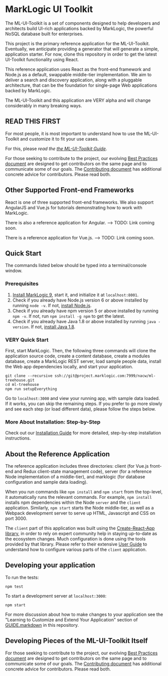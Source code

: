# MarkLogic UI Toolkit

The ML-UI-Toolkit is a set of components designed to help developers and architects build UI-rich applications backed by MarkLogic, the powerful NoSQL database built for enterprises.

This project is the primary reference application for the ML-UI-Toolkit. Eventually, we anticipate providing a generator that will generate a simple, application starter. For now, clone this repository in order to get the latest UI-Toolkit functionality using React.

This reference application uses React as the front-end framework and Node.js as a default, swappable middle-tier implementation. We aim to deliver a search and discovery application, along with a pluggable architecture, that can be the foundation for single-page Web applications backed by MarkLogic.

The ML-UI-Toolkit and this application are VERY alpha and will change considerably in many breaking ways.

## READ THIS FIRST

For most people, it is most important to understand how to use the ML-UI-Toolkit and customize it to fit your use cases.

For this, please *read the [the ML-UI-Toolkit Guide](docs/GUIDE.markdown)*.

For those seeking to contribute to the project, our evolving [Best Practices document](docs/BEST_PRACTICES.markdown) are designed to get contributors on the same page and to communicate some of our goals. The [Contributing document](docs/CONTRIBUTING.markdown) has additional concrete advice for contributors. Please read both.

## Other Supported Front-end Frameworks

React is one of three supported front-end frameworks. We also support AngularJS and Vue.js for tutorials demonstrating how to work with MarkLogic. 

There is also a reference application for Angular. --> TODO: Link coming soon.

There is a reference application for Vue.js. --> TODO: Link coming soon.

## Quick Start

The commands listed below should be typed into a terminal/console window.

### <a name="prerequisites"></a>Prerequisites

1. [Install MarkLogic 9](https://developer.marklogic.com/products), start it, and initialize it at `localhost:8001`.
2. Check if you already have Node.js version 6 or above installed by running `node -v`. If not, [install Node.js](https://nodejs.org). 
3. Check if you already have npm version 5 or above installed by running `npm -v`. If not, run `npm install -g npm` to get the latest.
4. Check if you already have Java 1.8 or above installed by running `java -version`. If not, [install Java 1.8](https://www.java.com/en/download/help/download_options.xml).

### <a name="very-quick"></a>VERY Quick Start

First, start MarkLogic. Then, the following three commands will clone the application source code, create a content database, create a modules database, create a MarkLogic REST server, load sample people data, install the Web app dependencies locally, and start your application.

    git clone --recursive ssh://git@project.marklogic.com:7999/nacw/ml-treehouse.git
    cd ml-treehouse
    npm run setupEverything

Go to `localhost:3000` and view your running app, with sample data loaded. If
it works, you can skip the remaining steps. If you prefer to go more slowly and see each step (or load different data), please follow the steps below.

### More About Installation: Step-by-Step

Check out our [Installation Guide](docs/INSTALL.markdown) for more detailed, step-by-step installation instructions.

## About the Reference Application

The reference application includes three directories: client (for Vue.js front-end and Redux client-state management code), server (for a reference Node implementation of a middle-tier), and marklogic (for database configuration and sample data loading).

When you run commands like `npm install` and `npm start` from the top-level, it automatically runs the relevant commands. For example, `npm install` installs npm dependencies within the Node `server` and the `client` application. Similarly, `npm start` starts the Node middle-tier, as well as a Webpack development server to serve up HTML, Javascript and CSS on port 3000.

The `client` part of this application was built using the [Create-React-App library](https://github.com/facebookincubator/create-react-app), in order to rely on expert community help in staying up-to-date as the ecosystem changes. Much configuration is done using the tools provided by that library. Please refer to their extensive [User Guide](https://github.com/facebookincubator/create-react-app/blob/master/packages/react-scripts/template/README.md) to understand how to configure various parts of the `client` application.

## Developing your application

To run the tests:

    npm test

To start a development server at `localhost:3000`:

    npm start

For more discussion about how to make changes to your application see the "Learning to Customize and Extend Your Application" section of [GUIDE.markdown](docs/GUIDE.markdown#developing-your-app) in this repository.

## Developing Pieces of the ML-UI-Toolkit Itself 
For those seeking to contribute to the project, our evolving [Best Practices document](docs/BEST_PRACTICES.markdown) are designed to get contributors on the same page and to communicate some of our goals. The [Contributing document](docs/CONTRIBUTING.markdown) has additional concrete advice for contributors. Please read both.
